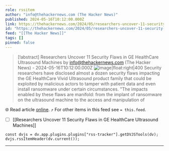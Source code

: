 ```yaml
---
role: rssitem
author: "info@thehackernews.com (The Hacker News)"
published: 2024-05-16T10:12:00.000Z
link: https://thehackernews.com/2024/05/researchers-uncover-11-security-flaws.html
id: "https://thehackernews.com/2024/05/researchers-uncover-11-security-flaws.html"
feed: "[[The Hacker News]]"
tags: []
pinned: false
---
```


> [!abstract] Researchers Uncover 11 Security Flaws in GE HealthCare Ultrasound Machines by info@thehackernews.com (The Hacker News) - 2024-05-16T10:12:00.000Z
> ![image|float:right|400](https://blogger.googleusercontent.com/img/b/R29vZ2xl/AVvXsEj0W6bvR9fzkycXkJJdcnbs_5eE6MI3KteW1cqK4EmjT9CtU3UeHZ9qrBsDt81R0i6Ihyphenhyphen9LKFhwPHDAoHdYzi_rLcg_FZC7x4ddV05oV0ybdTa8rd1Uu-lwxbQbHJeLL2X19HyElBjinJemsN7A8V5cenapqWtdFi0mJjbbAQroZFomNspkugGaARpukihf/s1600/machine.png) Security researchers have disclosed almost a dozen security flaws impacting the GE HealthCare Vivid Ultrasound product family that could be exploited by malicious actors to tamper with patient data and even install ransomware under certain circumstances. "The impacts enabled by these flaws are manifold: from the implant of ransomware on the ultrasound machine to the access and manipulation of

🌐 Read article [online](https://thehackernews.com/2024/05/researchers-uncover-11-security-flaws.html). ⤴ For other items in this feed see `= this.feed`.

- [ ] [[Researchers Uncover 11 Security Flaws in GE HealthCare Ultrasound Machines]]

~~~dataviewjs
const dvjs = dv.app.plugins.plugins["rss-tracker"].getDVJSTools(dv);
dvjs.rssItemHeader(dv.current());
~~~

- - -
